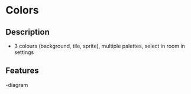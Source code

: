 # Colors

## Description

- 3 colours (background, tile, sprite), multiple palettes, select in room in settings

## Features

-diagram
